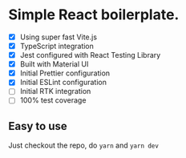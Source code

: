 # Simple React boilerplate.

- [x] Using super fast Vite.js
- [x] TypeScript integration
- [x] Jest configured with React Testing Library
- [x] Built with Material UI
- [x] Initial Prettier configuration
- [x] Initial ESLint configuration
- [ ] Initial RTK integration
- [ ] 100% test coverage

## Easy to use

Just checkout the repo, do `yarn` and `yarn dev`
